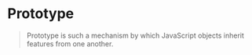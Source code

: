 # Prototype

>Prototype is such a mechanism by which JavaScript objects inherit features from one another.

